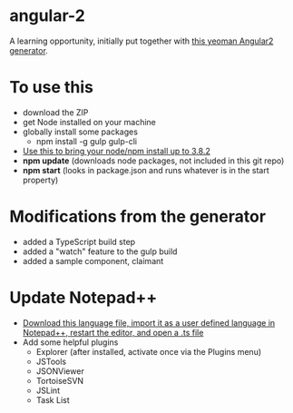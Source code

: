 # angular-2
A learning opportunity, initially put together with [this yeoman Angular2 generator](https://github.com/swirlycheetah/generator-angular2).

# To use this
* download the ZIP
* get Node installed on your machine
* globally install some packages
  * npm install -g gulp gulp-cli
* [Use this to bring your node/npm install up to 3.8.2](https://github.com/felixrieseberg/npm-windows-upgrade)
* **npm update** (downloads node packages, not included in this git repo)
* **npm start** (looks in package.json and runs whatever is in the start property)

# Modifications from the generator
* added a TypeScript build step
* added a "watch" feature to the gulp build
* added a sample component, claimant

# Update Notepad++
* [Download this language file, import it as a user defined language in Notepad++, restart the editor, and open a .ts file](http://notepad-plus.sourceforge.net/commun/userDefinedLang/TypeScript-UserDefinedLanguage.xml)
* Add some helpful plugins
  * Explorer (after installed, activate once via the Plugins menu)
  * JSTools
  * JSONViewer
  * TortoiseSVN
  * JSLint
  * Task List